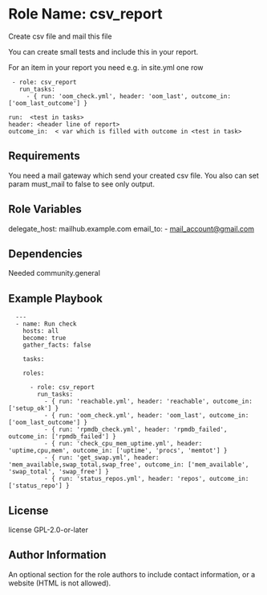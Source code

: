 Role Name: csv_report
=========

Create csv file and mail this file

You can create small tests and include this in your report.

For an item in your report you need e.g. in site.yml one row
```
 - role: csv_report
   run_tasks:
     - { run: 'oom_check.yml', header: 'oom_last', outcome_in: ['oom_last_outcome'] }
```

```
run:  <test in tasks>
header: <header line of report>
outcome_in:  < var which is filled with outcome in <test in task>
```

Requirements
------------

You need a mail gateway which send your created csv file.
You also can set param must_mail to false to see only output.

Role Variables
--------------

  delegate_host: mailhub.example.com
  email_to:
    - mail_account@gmail.com


Dependencies
------------

Needed community.general

Example Playbook
----------------

```
  ---
  - name: Run check
    hosts: all
    become: true
    gather_facts: false

    tasks:

    roles:

      - role: csv_report
        run_tasks:
          - { run: 'reachable.yml', header: 'reachable', outcome_in: ['setup_ok'] }
          - { run: 'oom_check.yml', header: 'oom_last', outcome_in: ['oom_last_outcome'] }
          - { run: 'rpmdb_check.yml', header: 'rpmdb_failed', outcome_in: ['rpmdb_failed'] }
          - { run: 'check_cpu_mem_uptime.yml', header: 'uptime,cpu,mem', outcome_in: ['uptime', 'procs', 'memtot'] }
          - { run: 'get_swap.yml', header: 'mem_available,swap_total,swap_free', outcome_in: ['mem_available', 'swap_total', 'swap_free'] }
          - { run: 'status_repos.yml', header: 'repos', outcome_in: ['status_repo'] }
```

License
-------

license GPL-2.0-or-later

Author Information
------------------

An optional section for the role authors to include contact information, or a website (HTML is not allowed).
